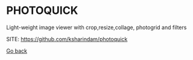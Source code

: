 # PHOTOQUICK
 
 Light-weight image viewer with crop,resize,collage,
 photogrid and filters
 
 SITE: https://github.com/ksharindam/photoquick

 [Go back](https://portable-linux-apps.github.io/apps.html)
